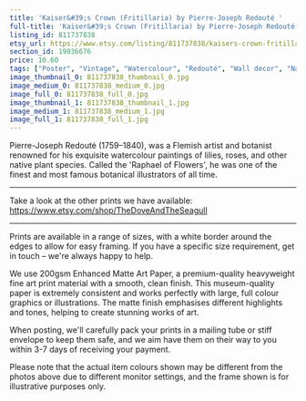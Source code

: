```yaml
---
title: 'Kaiser&#39;s Crown (Fritillaria) by Pierre-Joseph Redouté '
full-title: 'Kaiser&#39;s Crown (Fritillaria) by Pierre-Joseph Redouté | Vintage botanical flowering plant illustration | Art print for nature lovers'
listing_id: 811737838
etsy_url: https://www.etsy.com/listing/811737838/kaisers-crown-fritillaria-by-pierre?utm_source=site&utm_medium=api&utm_campaign=api
section_id: 19036676
price: 10.60
tags: ["Poster", "Vintage", "Watercolour", "Redouté", "Wall decor", "Nature", "Botanical print", "Plant lovers gift", "Plant illustration", "Cottage decor", "Flower art print", "Cottage", "Fritillaria"]
image_thumbnail_0: 811737838_thumbnail_0.jpg
image_medium_0: 811737838_medium_0.jpg
image_full_0: 811737838_full_0.jpg
image_thumbnail_1: 811737838_thumbnail_1.jpg
image_medium_1: 811737838_medium_1.jpg
image_full_1: 811737838_full_1.jpg
---
```

Pierre-Joseph Redouté (1759–1840), was a Flemish artist and botanist renowned for his exquisite watercolour paintings of lilies, roses, and other native plant species. Called the &#39;Raphael of Flowers&#39;, he was one of the finest and most famous botanical illustrators of all time. 

---

Take a look at the other prints we have available:
https://www.etsy.com/shop/TheDoveAndTheSeagull

----

Prints are available in a range of sizes, with a white border around the edges to allow for easy framing. If you have a specific size requirement, get in touch – we&#39;re always happy to help.

We use 200gsm Enhanced Matte Art Paper, a premium-quality heavyweight fine art print material with a smooth, clean finish. This museum-quality paper is extremely consistent and works perfectly with large, full colour graphics or illustrations. The matte finish emphasises different highlights and tones, helping to create stunning works of art.

When posting, we&#39;ll carefully pack your prints in a mailing tube or stiff envelope to keep them safe, and we aim have them on their way to you within 3-7 days of receiving your payment.

Please note that the actual item colours shown may be different from the photos above due to different monitor settings, and the frame shown is for illustrative purposes only.
